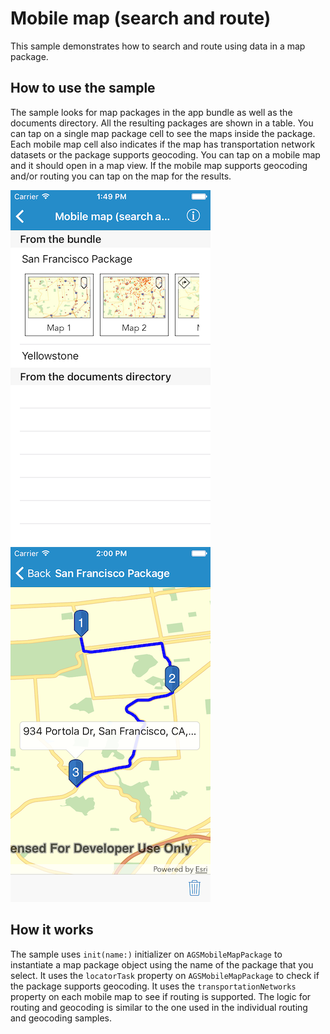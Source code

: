 # Mobile map (search and route)

This sample demonstrates how to search and route using data in a map
package.

## How to use the sample

The sample looks for map packages in the app bundle as well as the
documents directory. All the resulting packages are shown in a table.
You can tap on a single map package cell to see the maps inside the
package. Each mobile map cell also indicates if the map has
transportation network datasets or the package supports geocoding. You
can tap on a mobile map and it should open in a map view. If the mobile
map supports geocoding and/or routing you can tap on the map for the
results.

![](image1.png) ![](image2.png)

## How it works

The sample uses `init(name:)` initializer on `AGSMobileMapPackage` to
instantiate a map package object using the name of the package that you
select. It uses the `locatorTask` property on `AGSMobileMapPackage` to
check if the package supports geocoding. It uses the
`transportationNetworks` property on each mobile map to see if routing
is supported. The logic for routing and geocoding is similar to the one
used in the individual routing and geocoding samples.
